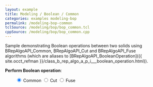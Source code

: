 ```yaml
---
layout: example
title: Modeling / Boolean / Common
categories: examples modeling-bop
permalink: /modeling-bop-common
tclSource: /modeling/bop/bop_common.tcl
cppSource: /modeling/bop/bop_common.cpp
---
```


Sample demonstrating Boolean operations between two solids using BRepAlgoAPI_Common, BRepAlgoAPI_Cut and BRepAlgoAPI_Fuse algorithms (which are aliases to [BRepAlgoAPI_BooleanOperation]({{ site.occt_refman }}/class_b_rep_algo_a_p_i___boolean_operation.html)).

**Perform Boolean operation**:

<div class="btn-group" data-toggle="buttons" style="margin-left: 35px">
  <label class="btn btn-primary active">
    <input type="radio" name="options" id="occBopCommonId" checked> Common
  </label>
  <label class="btn btn-primary">
    <input type="radio" name="options" id="occBopCutId"> Cut
  </label>
  <label class="btn btn-primary">
    <input type="radio" name="options" id="occBopFuseId"> Fuse
  </label>
</div>
<br>

<script>
document.getElementById ("occBopCommonId").onchange = function()
{
  if (this.checked) { DRAWEXE.terminalPasteScript ("bcommon r b1 b2; vdisplay r"); }
}
document.getElementById ("occBopCutId").onchange = function()
{
  if (this.checked) { DRAWEXE.terminalPasteScript ("bcut r b1 b2; vdisplay r"); }
}
document.getElementById ("occBopFuseId").onchange = function()
{
  if (this.checked) { DRAWEXE.terminalPasteScript ("bfuse r b1 b2; vdisplay r"); }
}
</script>
